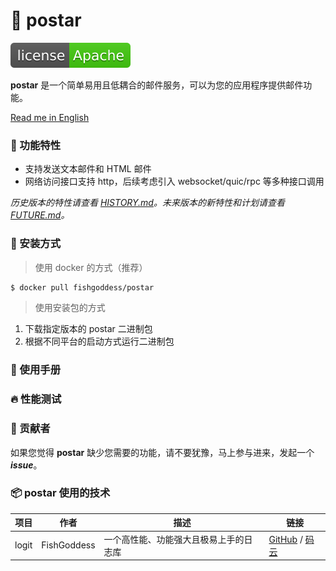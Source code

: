 # 📝 postar

[![License](_icon/license.svg)](https://www.apache.org/licenses/LICENSE-2.0.html)

**postar** 是一个简单易用且低耦合的邮件服务，可以为您的应用程序提供邮件功能。

[Read me in English](./README.en.md)

### 🥇 功能特性

* 支持发送文本邮件和 HTML 邮件
* 网络访问接口支持 http，后续考虑引入 websocket/quic/rpc 等多种接口调用

_历史版本的特性请查看 [HISTORY.md](./HISTORY.md)。未来版本的新特性和计划请查看 [FUTURE.md](./FUTURE.md)。_

### 🚀 安装方式

> 使用 docker 的方式（推荐）
```bash
$ docker pull fishgoddess/postar
```

> 使用安装包的方式
1. 下载指定版本的 postar 二进制包
2. 根据不同平台的启动方式运行二进制包

### 📖 使用手册

### 🔥 性能测试

### 👥 贡献者

如果您觉得 **postar** 缺少您需要的功能，请不要犹豫，马上参与进来，发起一个 _**issue**_。

### 📦 postar 使用的技术

| 项目 | 作者 | 描述 | 链接 |
| -----------|--------|-------------|-------------------|
| logit | FishGoddess | 一个高性能、功能强大且极易上手的日志库 | [GitHub](https://github.com/FishGoddess/logit) / [码云](https://gitee.com/FishGoddess/logit) |

